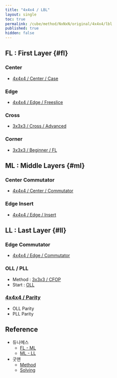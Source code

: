 ```yaml
---
title: "4x4x4 / LBL"
layout: single
toc: true
permalink: /cube/method/NxNxN/original/4x4x4/lbl
published: true
hidden: false
---
```


<head>
  <base target="_blank">
  <style>
    img {
      max-width: 250px;
    }
  </style>
</head>



## FL : First Layer {#fl}

### Center

- [4x4x4 / Center / Case](/cube/method/NxNxN/original/4x4x4/center/case)

### Edge

- [4x4x4 / Edge / Freeslice](/cube/method/NxNxN/original/4x4x4/edge/freeslice)

### Cross

- [3x3x3 / Cross / Advanced](/cube/method/NxNxN/original/3x3x3/cross/advanced)

### Corner

- [3x3x3 / Beginner / FL](/cube/method/NxNxN/original/3x3x3/beginner/fl)


## ML : Middle Layers {#ml}

### Center Commutator

- [4x4x4 / Center / Commutator](/cube/method/NxNxN/original/4x4x4/center/commutator)

### Edge Insert

- [4x4x4 / Edge / Insert](/cube/method/NxNxN/original/4x4x4/edge/insert)




## LL : Last Layer {#ll}

### Edge Commutator

- [4x4x4 / Edge / Commutator](/cube/method/NxNxN/original/4x4x4/edge/commutator)

### OLL / PLL

- Method : [3x3x3 / CFOP](/cube/method/NxNxN/original/3x3x3/cfop)
- Start : [OLL](/cube/method/NxNxN/original/3x3x3/cfop#oll)

### [4x4x4 / Parity](/cube/method/NxNxN/original/4x4x4/parity)

- OLL Parity
- PLL Parity



## Reference

- 듀나메스
  - [FL - ML](https://youtu.be/_Hbf2TpsoUI)
  - [ML - LL](https://youtu.be/MtVIzF3Umyo)
- 굿맨
  - [Method](https://youtu.be/D_UYYz_OwOM)
  - [Solving](https://youtu.be/iRoivG7Te40)

